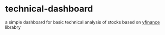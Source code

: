 # technical-dashboard
a simple dashboard for basic technical analysis of stocks
based on [yfinance](https://pypi.org/project/yfinance/) librabry
